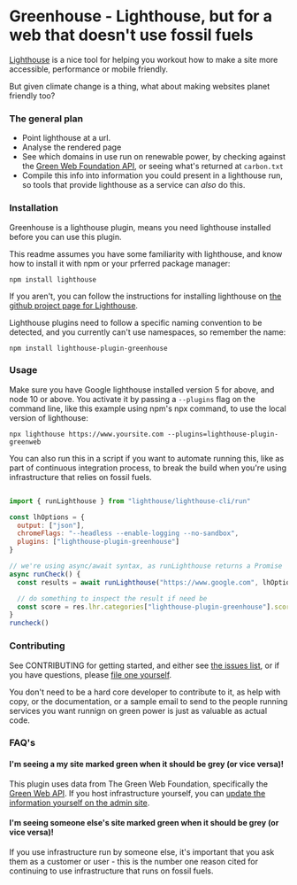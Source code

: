 # Greenhouse - Lighthouse, but for a web that doesn't use fossil fuels

[Lighthouse][lighthouse] is a nice tool for helping you workout how to make a site more accessible, performance or mobile friendly.

[lighthouse]: https://developers.google.com/web/tools/lighthouse/

But given climate change is a thing, what about making websites planet friendly too?

### The general plan

- Point lighthouse at a url.
- Analyse the rendered page
- See which domains in use run on renewable power, by checking against the [Green Web Foundation API](https://api.thegreenwebfoundation.org/), or seeing what's returned at `carbon.txt`
- Compile this info into information you could present in a lighthouse run, so tools that provide lighthouse as a service can _also_ do this.

### Installation

Greenhouse is a lighthouse plugin, means you need lighthouse installed before you can use this plugin.

This readme assumes you have some familiarity with lighthouse, and know how to install it with npm or your prferred package manager:

```
npm install lighthouse
```

If you aren't, you can follow the instructions for installing lighthouse on [the github project page for Lighthouse](https://github.com/GoogleChrome/lighthouse/).

Lighthouse plugins need to follow a specific naming convention to be detected, and you currently can't use namespaces, so remember the name:

```
npm install lighthouse-plugin-greenhouse
```

### Usage

Make sure you have Google lighthouse installed version 5 for above, and node 10 or above. You activate it by passing a `--plugins` flag on the command line, like this example using npm's npx command, to use the local version of lighthouse:

```
npx lighthouse https://www.yoursite.com --plugins=lighthouse-plugin-greenweb
```

You can also run this in a script if you want to automate running this, like as part of continuous integration process, to break the build when you're using infrastructure that relies on fossil fuels.

```javascript

import { runLighthouse } from "lighthouse/lighthouse-cli/run"

const lhOptions = {
  output: ["json"],
  chromeFlags: "--headless --enable-logging --no-sandbox",
  plugins: ["lighthouse-plugin-greenhouse"]
}

// we're using async/await syntax, as runLighthouse returns a Promise
async runCheck() {
  const results = await runLighthouse("https://www.google.com", lhOptions)

  // do something to inspect the result if need be
  const score = res.lhr.categories["lighthouse-plugin-greenhouse"].score
}
runcheck()


```

### Contributing

See CONTRIBUTING for getting started, and either see [the issues list](https://github.com/thegreenwebfoundation/lighthouse-plugin-greenhouse/issues), or if you have questions, please [file one yourself](https://github.com/thegreenwebfoundation/lighthouse-plugin-greenhouse/issues/new).

You don't need to be a hard core developer to contribute to it, as help with copy, or the documentation, or a sample email to send to the people running services you want runnign on green power is just as valuable as actual code.

### FAQ's

#### I'm seeing a my site marked green when it should be grey (or vice versa)!

This plugin uses data from The Green Web Foundation, specifically the [Green Web API](https://api.thegreenwebfoundation.org/). If you host infrastructure yourself, you can [update the information yourself on the admin site][tgwf-admin-site].

#### I'm seeing someone else's site marked green when it should be grey (or vice versa)!

If you use infrastructure run by someone else, it's important that you ask them as a customer or user - this is the number one reason cited for continuing to use infrastructure that runs on fossil fuels.

[tgwf-admin-site]: https://admin.thegreenwebfoundation.org/
